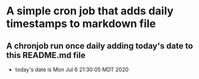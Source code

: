 A simple cron job that adds daily timestamps to markdown file
============================================================
## A chronjob run once daily adding today's date to this README.md file
* today's date is Mon Jul  6 21:30:05 MDT 2020

